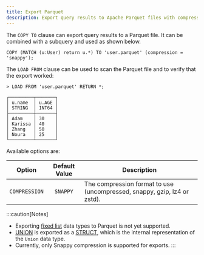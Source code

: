 ```yaml
---
title: Export Parquet
description: Export query results to Apache Parquet files with compression support for efficient columnar storage.
---
```


The `COPY TO` clause can export query results to a Parquet file. It can be combined with a subquery
and used as shown below.

```cypher
COPY (MATCH (u:User) return u.*) TO 'user.parquet' (compression = 'snappy');
```

The `LOAD FROM` clause can be used to scan the Parquet file and to verify that the export worked:

```cypher
> LOAD FROM 'user.parquet' RETURN *;
```
```table
┌─────────┬───────┐
│ u.name  │ u.AGE │
│ STRING  │ INT64 │
├─────────┼───────┤
│ Adam    │ 30    │
│ Karissa │ 40    │
│ Zhang   │ 50    │
│ Noura   │ 25    │
└─────────┴───────┘
```

Available options are:

<div class="scroll-table">

| Option                   | Default Value           | Description                                                               |
|:------------------------:|:-----------------------:|---------------------------------------------------------------------------|
| `COMPRESSION`                 | `SNAPPY`                     | The compression format to use (uncompressed, snappy, gzip, lz4 or zstd). |
</div>

:::caution[Notes]
- Exporting [fixed list](/cypher/data-types#list-and-array) data types to Parquet is not yet supported.
- [UNION](/cypher/data-types#union) is exported as a [STRUCT](/cypher/data-types#struct), which is the internal representation of the `Union` data type.
- Currently, only Snappy compression is supported for exports.
:::
